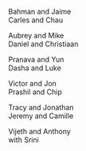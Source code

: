 Bahman and Jaime  
Carles and Chau  

Aubrey and Mike  
Daniel and Christiaan  

Pranava and Yun  
Dasha and Luke  

Victor and Jon  
Prashil and Chip  

Tracy and Jonathan  
Jeremy and Camille  

Vijeth and Anthony  
 with Srini  
  
